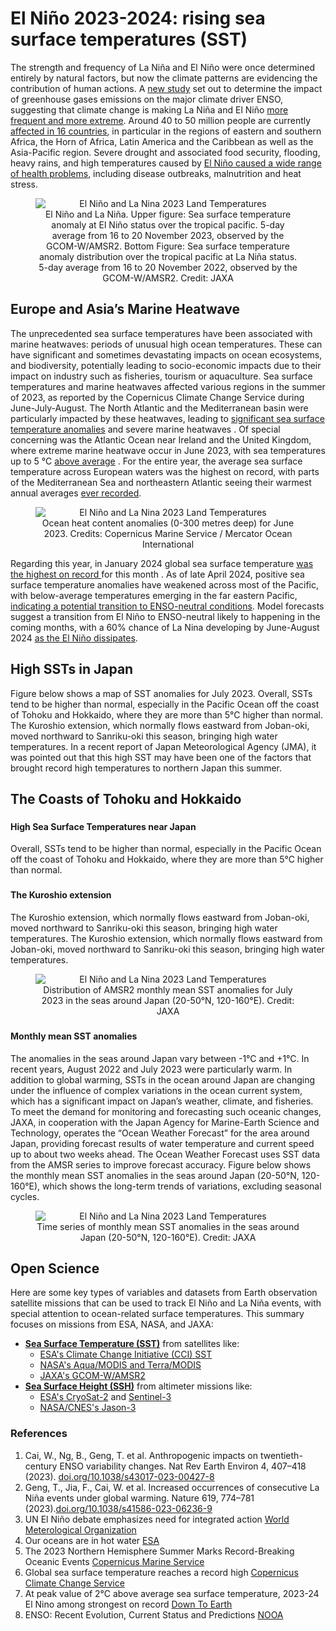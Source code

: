 # El Niño 2023-2024: rising sea surface temperatures (SST)

The strength and frequency of La Niña and El Niño were once determined entirely by natural factors, but now the climate patterns are evidencing the contribution of human actions.  A [new study](https://www.nature.com/articles/s43017-023-00427-8 ) set out to determine the impact of greenhouse gases emissions on the major climate driver ENSO, suggesting that climate change is making La Niña and El Niño [more frequent and more extreme](https://www.nature.com/articles/s41586-023-06236-9 ). Around 40 to 50 million people are currently [affected in 16 countries](https://wmo.int/media/news/un-el-nino-debate-emphasizes-need-integrated-action ), in particular in the regions of eastern and southern Africa, the Horn of Africa, Latin America and the Caribbean as well as the Asia-Pacific region. Severe drought and associated food security, flooding, heavy rains, and high temperatures caused by [El Niño caused a wide range of health problems](https://www.esa.int/Applications/Observing_the_Earth/Our_oceans_are_in_hot_water ), including disease outbreaks, malnutrition and heat stress.


<figure style="text-align: center;">
    <img src="https://github.com/eurodatacube/eodash-assets/main/stories/stories/el_nino_SST/La_nina_2022_vs_El_nino_2023.png"
         alt="El Niño and La Nina 2023 Land Temperatures" 
         style="display: block; margin: 0 auto;">
    <figcaption>
        El Niño and La Niña. Upper figure: Sea surface temperature anomaly at El Niño status over the tropical pacific. 5-day average from 16 to 20 November 2023, observed by the GCOM-W/AMSR2. Bottom Figure: Sea surface temperature anomaly distribution over the tropical pacific at La Niña status. 5-day average from 16 to 20 November 2022, observed by the GCOM-W/AMSR2. Credit: JAXA
    </figcaption>
</figure>


## Europe and Asia’s Marine Heatwave
The unprecedented sea surface temperatures have been associated with marine heatwaves: periods of unusual high ocean temperatures. These can have significant and sometimes devastating impacts on ocean ecosystems, and biodiversity, potentially leading to socio-economic impacts due to their impact on industry such as fisheries, tourism or aquaculture. Sea surface temperatures and marine heatwaves affected various regions in the summer of 2023, as reported by the Copernicus Climate Change Service during June-July-August. 
The North Atlantic and the Mediterranean basin were particularly impacted by these heatwaves, leading to [significant sea surface temperature anomalies](https://marine.copernicus.eu/news/2023-northern-hemisphere-summer-record-breaking-oceanic-events ) and severe marine heatwaves . 
Of special concerning was the Atlantic Ocean near Ireland and the United Kingdom, where extreme marine heatwave occur in June 2023, with sea temperatures up to 5 °C [above average](https://climate.copernicus.eu/global-sea-surface-temperature-reaches-record-high ) . For the entire year, the average sea surface temperature across European waters was the highest on record, with parts of the Mediterranean Sea and northeastern Atlantic seeing their warmest annual averages [ever recorded](https://climate.copernicus.eu/global-sea-surface-temperature-reaches-record-high ). 
<figure style="text-align: center;">
    <img src="https://marine.copernicus.eu/sites/default/files/media/image/2023-09/Ocean%20heat%20content%20june%202023.png" 
         alt="El Niño and La Nina 2023 Land Temperatures" 
         style="display: block; margin: 0 auto;">
    <figcaption>
     Ocean heat content anomalies (0-300 metres deep) for June 2023. Credits: Copernicus Marine Service / Mercator Ocean International
    </figcaption>
</figure>


Regarding this year, in January 2024 global sea surface temperature [was the highest on record ](https://www.downtoearth.org.in/news/climate-change/at-peak-value-of-2-c-above-average-sea-surface-temperature-2023-24-el-nino-among-strongest-on-record-94825 )for this month . As of late April 2024, positive sea surface temperature anomalies have weakened across most of the Pacific, with below-average temperatures emerging in the far eastern Pacific, [indicating a potential transition to ENSO-neutral conditions](https://www.cpc.ncep.noaa.gov/products/analysis_monitoring/lanina/enso_evolution-status-fcsts-web.pdf ).  Model forecasts suggest a transition from El Niño to ENSO-neutral likely to happening in the coming months, with a 60% chance of La Nina developing by June-August 2024 [as the El Niño dissipates](https://www.cpc.ncep.noaa.gov/products/analysis_monitoring/lanina/enso_evolution-status-fcsts-web.pdf ).




## High SSTs in Japan
Figure below shows a map of SST anomalies for July 2023. Overall, SSTs tend to be higher than normal, especially in the Pacific Ocean off the coast of Tohoku and Hokkaido, where they are more than 5°C higher than normal. The Kuroshio extension, which normally flows eastward from Joban-oki, moved northward to Sanriku-oki this season, bringing high water temperatures. In a recent report of Japan Meteorological Agency (JMA), it was pointed out that this high SST may have been one of the factors that brought record high temperatures to northern Japan this summer.





## The Coasts of Tohoku and Hokkaido  <!--{ as="eox-map" mode="tour" }-->

### <!--{ layers='[{"type":"Tile","properties":{"id":"osm"},"source":{"type":"OSM"}}]' center=[160,35] zoom="5" animationOptions="{duration:500}" }-->
#### High Sea Surface Temperatures near Japan
Overall, SSTs tend to be higher than normal, especially in the Pacific Ocean off the coast of Tohoku and Hokkaido, where they are more than 5°C higher than normal.

### <!--{ layers='[{"type":"Tile","properties":{"id":"osm"},"source":{"type":"OSM"}}]' center=[140,38] zoom="6" animationOptions="{duration:500}" }-->
#### The Kuroshio extension
 The Kuroshio extension, which normally flows eastward from Joban-oki, moved northward to Sanriku-oki this season, bringing high water temperatures. 
 The Kuroshio extension, which normally flows eastward from Joban-oki, moved northward to Sanriku-oki this season, bringing high water temperatures. 
<figure style="text-align: center;">
    <img src="https://github.com/eurodatacube/eodash-assets/main/stories/el_nino_SST/temp-difference.png" 
         alt="El Niño and La Nina 2023 Land Temperatures" 
         style="display: block; margin: 0 auto;">
    <figcaption>
       Distribution of AMSR2 monthly mean SST anomalies for July 2023 in the seas around Japan (20-50°N, 120-160°E). Credit: JAXA
    </figcaption>
</figure>



### <!--{ layers='[{"type":"Tile","properties":{"id":"osm"},"source":{"type":"OSM"}}]' center=[143,42] zoom="8" animationOptions="{duration:500}" }-->
#### Monthly mean SST anomalies
 The anomalies in the seas around Japan vary between -1°C and +1°C. In recent years, August 2022 and July 2023 were particularly warm.
In addition to global warming, SSTs in the ocean around Japan are changing under the influence of complex variations in the ocean current system, which has a significant impact on Japan’s weather, climate, and fisheries. To meet the demand for monitoring and forecasting such oceanic changes, JAXA, in cooperation with the Japan Agency for Marine-Earth Science and Technology, operates the “Ocean Weather Forecast” for the area around Japan, providing forecast results of water temperature and current speed up to about two weeks ahead. The Ocean Weather Forecast uses SST data from the AMSR series to improve forecast accuracy. Figure below shows the monthly mean SST anomalies in the seas around Japan (20-50°N, 120-160°E), which shows the long-term trends of variations, excluding seasonal cycles. 

<figure style="text-align: center;">
    <img src="https://github.com/eurodatacube/eodash-assets/main/stories/el_nino_SST/sst_anomaly.png" 
         alt="El Niño and La Nina 2023 Land Temperatures" 
         style="display: block; margin: 0 auto;">
    <figcaption>
       Time series of monthly mean SST anomalies in the seas around Japan (20-50°N, 120-160°E). Credit: JAXA
    </figcaption>
</figure>

## Open Science 

<p>Here are some key types of variables and datasets from Earth observation satellite missions that can be used to track El Niño and La Niña events, with special attention to ocean-related surface temperatures. This summary focuses on missions from ESA, NASA, and JAXA:</p>

 <ul>
        <li><strong><a href="https://www.eumetsat.int/website/home/Data/DataOverview/SeaSurfaceTemperature/index.html">Sea Surface Temperature (SST)</a></strong> from satellites like:
            <ul>
                <li><a href="https://climate.esa.int/en/overview/sea-surface-temperature/">ESA's Climate Change Initiative (CCI) SST</a></li>
                <li><a href="https://modis.gsfc.nasa.gov/data/dataprod/mod28.php">NASA's Aqua/MODIS and Terra/MODIS</a></li>
                <li><a href="https://www.jaxa.jp/projects/sat/gcom_w1">JAXA's GCOM-W/AMSR2</a></li>
            </ul>
        </li>
        <li><strong><a href="https://earth.esa.int/eogateway/missions/cryosat">Sea Surface Height (SSH)</a></strong> from altimeter missions like:
            <ul>
                <li><a href="https://earth.esa.int/eogateway/missions/cryosat">ESA's CryoSat-2</a> and <a href="https://sentinels.copernicus.eu/web/sentinel/missions/sentinel-3">Sentinel-3</a></li>
                <li><a href="https://sealevel.jpl.nasa.gov/missions/jason-3/">NASA/CNES's Jason-3</a></li>
            </ul>
        </li>
     </li>
            </ul>
        </li>



### References 

1. Cai, W., Ng, B., Geng, T. et al. Anthropogenic impacts on twentieth-century ENSO variability changes. Nat Rev Earth Environ 4, 407–418 (2023). [doi.org/10.1038/s43017-023-00427-8](https://www.nature.com/articles/s43017-023-00427-8#citeas)
2. Geng, T., Jia, F., Cai, W. et al. Increased occurrences of consecutive La Niña events under global warming. Nature 619, 774–781 (2023).[doi.org/10.1038/s41586-023-06236-9](https://www.nature.com/articles/s41586-023-06236-9#citeas)
3. UN El Niño debate emphasizes need for integrated action [World Meterological Organization](https://wmo.int/media/news/un-el-nino-debate-emphasizes-need-integrated-action)
4. Our oceans are in hot water [ESA](https://www.esa.int/Applications/Observing_the_Earth/Our_oceans_are_in_hot_water)
5. The 2023 Northern Hemisphere Summer Marks Record-Breaking Oceanic Events [Copernicus Marine Service](https://marine.copernicus.eu/news/2023-northern-hemisphere-summer-record-breaking-oceanic-events)
6. Global sea surface temperature reaches a record high [Copernicus Climate Change Service](https://climate.copernicus.eu/global-sea-surface-temperature-reaches-record-high)
7. At peak value of 2°C above average sea surface temperature, 2023-24 El Nino among strongest on record [Down To Earth](https://www.downtoearth.org.in/climate-change/at-peak-value-of-2-c-above-average-sea-surface-temperature-2023-24-el-nino-among-strongest-on-record-94825)
8. ENSO: Recent Evolution, Current Status and Predictions [NOOA](https://www.cpc.ncep.noaa.gov/products/analysis_monitoring/lanina/enso_evolution-status-fcsts-web.pdf)





